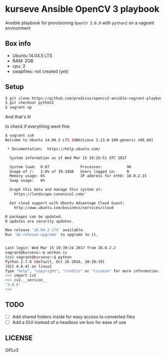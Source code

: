 # kurseve Ansible OpenCV 3 playbook

Ansible playbook for provisioning `OpenCV 3.0.0` with `python2` on a vagrant environment

## Box info

- Ubuntu 14.04.5 LTS
- RAM: 2GB
- cpu: 2
- swapfiles: not created (yet)

## Setup

```sh
$ git clone https://github.com/prodicus/opencv3-ansible-vagrant-playbook.git && cd opencv3-ansible-vagrant-playbook
$ git checkout python2
$ vagrant up
```

And that's it!

to check if everything went fine

```sh
$ vagrant ssh
Welcome to Ubuntu 14.04.5 LTS (GNU/Linux 3.13.0-108-generic x86_64)

 * Documentation:  https://help.ubuntu.com/

  System information as of Wed Mar 15 19:16:51 UTC 2017

  System load:  0.07              Processes:           96
  Usage of /:   3.6% of 39.34GB   Users logged in:     0
  Memory usage: 6%                IP address for eth0: 10.0.2.15
  Swap usage:   0%

  Graph this data and manage this system at:
    https://landscape.canonical.com/

  Get cloud support with Ubuntu Advantage Cloud Guest:
    http://www.ubuntu.com/business/services/cloud

0 packages can be updated.
0 updates are security updates.

New release '16.04.2 LTS' available.
Run 'do-release-upgrade' to upgrade to it.


Last login: Wed Mar 15 19:39:24 2017 from 10.0.2.2
vagrant@kurseve:~$ workon cv
(cv) vagrant@kurseve:~$ python
Python 2.7.6 (default, Oct 26 2016, 20:30:19)
[GCC 4.8.4] on linux2
Type "help", "copyright", "credits" or "license" for more information.
>>> import cv2
>>> cv2.__version__
'3.0.0'
>>>
```

## TODO

- [ ] Add shared folders inside for easy access to converted files
- [ ] Add a GUI instead of a headless vm box for ease of use

## LICENSE

GPLv3
